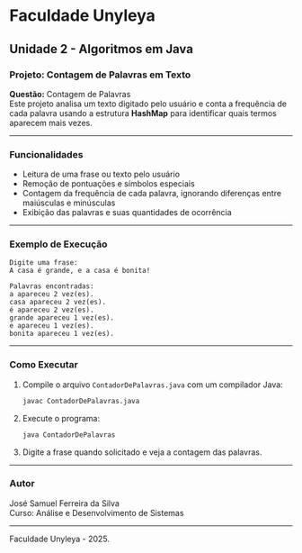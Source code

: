 # Faculdade Unyleya

## Unidade 2 - Algoritmos em Java

### Projeto: Contagem de Palavras em Texto

**Questão:** Contagem de Palavras  
Este projeto analisa um texto digitado pelo usuário e conta a frequência de cada palavra usando a estrutura **HashMap** para identificar quais termos aparecem mais vezes.

---

### Funcionalidades

* Leitura de uma frase ou texto pelo usuário
* Remoção de pontuações e símbolos especiais
* Contagem da frequência de cada palavra, ignorando diferenças entre maiúsculas e minúsculas
* Exibição das palavras e suas quantidades de ocorrência

---

### Exemplo de Execução

```
Digite uma frase:
A casa é grande, e a casa é bonita!

Palavras encontradas:
a apareceu 2 vez(es).
casa apareceu 2 vez(es).
é apareceu 2 vez(es).
grande apareceu 1 vez(es).
e apareceu 1 vez(es).
bonita apareceu 1 vez(es).
```

---

### Como Executar

1. Compile o arquivo `ContadorDePalavras.java` com um compilador Java:

   ```bash
   javac ContadorDePalavras.java
   ```

2. Execute o programa:

   ```bash
   java ContadorDePalavras
   ```

3. Digite a frase quando solicitado e veja a contagem das palavras.

---

### Autor

José Samuel Ferreira da Silva  
Curso: Análise e Desenvolvimento de Sistemas

---

Faculdade Unyleya - 2025.
